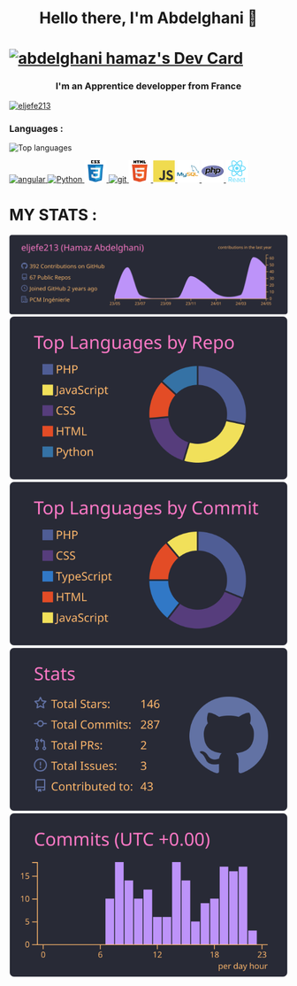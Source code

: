 <h1 align="center">Hello there, I'm Abdelghani  👋<h1/>
  <a href="https://app.daily.dev/abdelghanihamaz"><img src="https://api.daily.dev/devcards/v2/CXw3ms7uTag2ltWRiz9oE.png?type=wide&r=9bi" width="652" alt="abdelghani hamaz's Dev Card"/></a>  <h3 align="center">I'm an Apprentice developper from France</h3>
  
  
  <p align="left"> <a href="https://github.com/ryo-ma/github-profile-trophy"><img src="https://github-profile-trophy.vercel.app/?username=eljefe213" alt="eljefe213" /></a> </p> 
  
  

### Languages :
![Top languages](https://github-readme-stats.vercel.app/api/top-langs/?username=eljefe213&show_icons=true&theme=radical)


  <p align="left"> <a href="https://angular.io" target="_blank" rel="noreferrer"> <img src="https://angular.io/assets/images/logos/angular/angular.svg" alt="angular" width="40" height="40"/> </a> <a href="https://www.python.org" target="_blank" rel="noreferrer"> <img src="https://upload.wikimedia.org/wikipedia/commons/c/c3/Python-logo-notext.svg" alt="Python" width="40" height="40"/> </a> <a href="https://www.w3schools.com/css/" target="_blank" rel="noreferrer"> <img src="https://raw.githubusercontent.com/devicons/devicon/master/icons/css3/css3-original-wordmark.svg" alt="css3" width="40" height="40"/>  </a> <a href="https://git-scm.com/" target="_blank" rel="noreferrer"> <img src="https://www.vectorlogo.zone/logos/git-scm/git-scm-icon.svg" alt="git" width="40" height="40"/> </a> <a href="https://www.w3.org/html/" target="_blank" rel="noreferrer"> <img src="https://raw.githubusercontent.com/devicons/devicon/master/icons/html5/html5-original-wordmark.svg" alt="html5" width="40" height="40"/> </a> <a href="https://developer.mozilla.org/en-US/docs/Web/JavaScript" target="_blank" rel="noreferrer"> <img src="https://raw.githubusercontent.com/devicons/devicon/master/icons/javascript/javascript-original.svg" alt="javascript" width="40" height="40"/> </a> <a href="https://www.mysql.com/" target="_blank" rel="noreferrer"> <img src="https://raw.githubusercontent.com/devicons/devicon/master/icons/mysql/mysql-original-wordmark.svg" alt="mysql" width="40" height="40"/> </a> <a href="https://www.php.net" target="_blank" rel="noreferrer"> <img src="https://raw.githubusercontent.com/devicons/devicon/master/icons/php/php-original.svg" alt="php" width="40" height="40"/> </a> <a href="https://reactjs.org/" target="_blank" rel="noreferrer"> <img src="https://raw.githubusercontent.com/devicons/devicon/master/icons/react/react-original-wordmark.svg" alt="react" width="40" height="40"/> </a>  </p>










# MY STATS :
[![](https://raw.githubusercontent.com/eljefe213/eljefe213/master/profile-summary-card-output/dracula/0-profile-details.svg)](https://github.com/vn7n24fzkq/github-profile-summary-cards)
[![](https://raw.githubusercontent.com/eljefe213/eljefe213/master/profile-summary-card-output/dracula/1-repos-per-language.svg)](https://github.com/vn7n24fzkq/github-profile-summary-cards) [![](https://raw.githubusercontent.com/eljefe213/eljefe213/master/profile-summary-card-output/dracula/2-most-commit-language.svg)](https://github.com/vn7n24fzkq/github-profile-summary-cards)
[![](https://raw.githubusercontent.com/eljefe213/eljefe213/master/profile-summary-card-output/dracula/3-stats.svg)](https://github.com/vn7n24fzkq/github-profile-summary-cards) [![](https://raw.githubusercontent.com/eljefe213/eljefe213/master/profile-summary-card-output/dracula/4-productive-time.svg)](https://github.com/vn7n24fzkq/github-profile-summary-cards)
